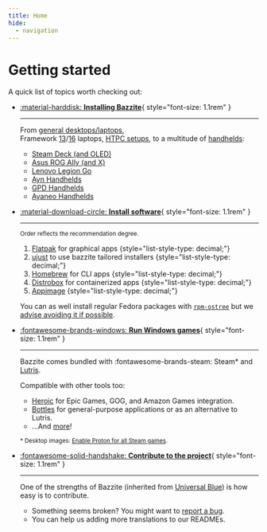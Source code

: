 ```yaml
---
title: Home
hide:
  - navigation
---
```


# Getting started

A quick list of topics worth checking out:

<div class="grid cards _bz" markdown>

- [:material-harddisk: **Installing Bazzite**](General/Installation_Guide/index.md){ style="font-size: 1.1rem" }

  ***

  From [general desktops/laptops][install_pc_laptop], <br>Framework [13][frame_13]/[16][frame_16] laptops, [HTPC setups][htpc], to a multitude of [handhelds][install_handheld]:

  - [Steam Deck (and OLED)][install_steam_deck]
  - [Asus ROG Ally (and X)][ally]
  - [Lenovo Legion Go][legion_go]
  - [Ayn Handhelds][ayn]
  - [GPD Handhelds][gpd]
  - [Ayaneo Handhelds][ayaneo]

- [:material-download-circle: **Install software**][installing_software]{ style="font-size: 1.1rem" }

  ***

  <small>Order reflects the recommendation degree.</small>

  1. [Flatpak][flatpak] for graphical apps
     {style="list-style-type: decimal;"}
  2. [ujust][ujust] to use bazzite tailored installers
     {style="list-style-type: decimal;"}
  3. [Homebrew][homebrew] for CLI apps
     {style="list-style-type: decimal;"}
  4. [Distrobox][distrobox] for containerized apps
     {style="list-style-type: decimal;"}
  5. [Appimage][appimage]
     {style="list-style-type: decimal;"}

  You can as well install regular Fedora packages with [`rpm-ostree`][rpm-ostree] but we [advise avoiding it if possible][rpm-ostree_caveats].

- [:fontawesome-brands-windows: **Run Windows games**][run_win_game]{ style="font-size: 1.1rem" }

  ***

  Bazzite comes bundled with :fontawesome-brands-steam: Steam\* and [Lutris](Gaming/Game_Launchers.md#lutris-setup).

  Compatible with other tools too:

  - [Heroic](https://heroicgameslauncher.com/) for Epic Games, GOG, and Amazon Games integration.
  - [Bottles](https://usebottles.com/) for general-purpose applications or as an alternative to Lutris.
  - ...And [more][run_win_game]!

  <small>\* Desktop images: [Enable Proton for all Steam games][enable_proton].</small>

- [:fontawesome-solid-handshake: **Contribute to the project**][contrib]{ style="font-size: 1.1rem" }

  ***

  One of the strengths of Bazzite (inherited from [Universal Blue](https://universal-blue.org/)) is how easy is to contribute.

  - Something seems broken? You might want to [report a bug](General/reporting_bugs.md).
  - You can help us adding more translations to our READMEs.

</div>

[install_pc_laptop]: General/Installation_Guide/Installing_Bazzite_for_Desktop_or_Laptop_Hardware.md
[htpc]: General/Installation_Guide/Installing_Bazzite_for_HTPC_Setups.md
[install_handheld]: General/Installation_Guide/Installing_Bazzite_for_Handheld_PCs.md
[install_steam_deck]: General/Installation_Guide/Installing_Bazzite_for_Steam_Deck.md
[ally]: Handheld_and_HTPC_edition/Handheld_Wiki/ASUS_ROG_Ally.md
[legion_go]: Handheld_and_HTPC_edition/Handheld_Wiki/Lenovo_Legion_Go.md
[ayn]: Handheld_and_HTPC_edition/Handheld_Wiki/Ayn_Handhelds.md
[gpd]: Handheld_and_HTPC_edition/Handheld_Wiki/GPD_Handhelds.md
[ayaneo]: Handheld_and_HTPC_edition/Handheld_Wiki/Ayaneo_Handhelds.md
[frame_13]: General/Installation_Guide/Installing_Bazzite_Framework_Laptop_13.md
[frame_16]: General/Installation_Guide/Installing_Bazzite_for_Framework_Laptop_16.md
[run_win_game]: Installing_and_Managing_Software/index.md#how-do-i-run-windows-applications
[enable_proton]: Gaming/Game_Launchers.md#enabling-proton-for-all-steam-games
[flatpak]: Installing_and_Managing_Software/Flatpak.md
[ujust]: Installing_and_Managing_Software/ujust.md
[rpm-ostree]: Installing_and_Managing_Software/rpm-ostree.md
[distrobox]: Installing_and_Managing_Software/Distrobox.md
[installing_software]: Installing_and_Managing_Software/index.md
[contrib]: General/Contributing_to_Bazzite.md
[homebrew]: Installing_and_Managing_Software/Homebrew.md
[rpm-ostree_caveats]: Installing_and_Managing_Software/rpm-ostree.md#major-caveats-using-rpm-ostree
[steam_game_mode]: Handheld_and_HTPC_edition/Steam_Gaming_Mode.md#what-is-steam-gaming-mode
[appimage]: Installing_and_Managing_Software/AppImage.md
